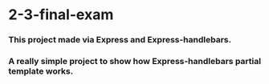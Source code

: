 # 2-3-final-exam #

### This project made via Express and Express-handlebars. ###

### A really simple project to show how Express-handlebars partial template works. ###
